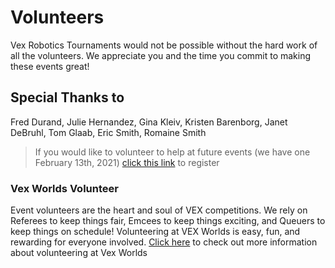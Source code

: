 # Volunteers

Vex Robotics Tournaments would not be possible without the hard work of all the volunteers.  We appreciate you and the time you commit to making these events great!

## Special Thanks to

Fred Durand, Julie Hernandez,  Gina Kleiv,  Kristen Barenborg,  Janet DeBruhl,  Tom Glaab,  Eric Smith,  Romaine Smith

> If you would like to volunteer to help at future events (we have one February 13th, 2021) [click this link](https://www.signupgenius.com/go/8050C45AAAB29AAFE3-thevrc1) to register

### Vex Worlds Volunteer

Event volunteers are the heart and soul of VEX competitions. We rely on Referees to keep things fair, Emcees to keep things exciting, and Queuers to keep things on schedule! Volunteering at VEX Worlds is easy, fun, and rewarding for everyone involved.
[Click here](https://www.roboticseducation.org/vex-worlds-volunteers/) to check out more information about volunteering at Vex Worlds
